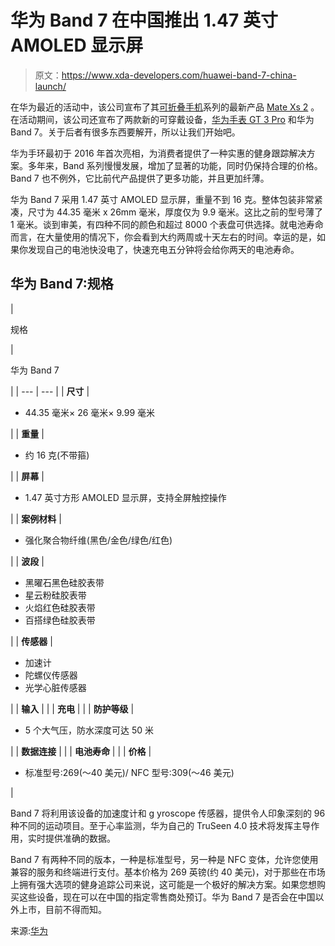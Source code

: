 # 华为 Band 7 在中国推出 1.47 英寸 AMOLED 显示屏

> 原文：<https://www.xda-developers.com/huawei-band-7-china-launch/>

在华为最近的活动中，该公司宣布了其[可折叠手机](https://www.xda-developers.com/best-foldable-phones/)系列的最新产品 [Mate Xs 2](https://www.xda-developers.com/huaweis-mate-xs-2-launches-in-china-with-snapdragon-888-4g-and-stylus-support/) 。在活动期间，该公司还宣布了两款新的可穿戴设备，[华为手表 GT 3 Pro](https://www.xda-developers.com/huawei-watch-gt-3-pro-series-china-launch/) 和华为 Band 7。关于后者有很多东西要解开，所以让我们开始吧。

华为手环最初于 2016 年首次亮相，为消费者提供了一种实惠的健身跟踪解决方案。多年来，Band 系列慢慢发展，增加了显著的功能，同时仍保持合理的价格。Band 7 也不例外，它比前代产品提供了更多功能，并且更加纤薄。

华为 Band 7 采用 1.47 英寸 AMOLED 显示屏，重量不到 16 克。整体包装非常紧凑，尺寸为 44.35 毫米 x 26mm 毫米，厚度仅为 9.9 毫米。这比之前的型号薄了 1 毫米。谈到审美，有四种不同的颜色和超过 8000 个表盘可供选择。就电池寿命而言，在大量使用的情况下，你会看到大约两周或十天左右的时间。幸运的是，如果你发现自己的电池快没电了，快速充电五分钟将会给你两天的电池寿命。

## 华为 Band 7:规格

| 

规格

 | 

华为 Band 7

 |
| --- | --- |
| **尺寸** | 

*   44.35 毫米× 26 毫米× 9.99 毫米

 |
| **重量** | 

*   约 16 克(不带箍)

 |
| **屏幕** | 

*   1.47 英寸方形 AMOLED 显示屏，支持全屏触控操作

 |
| **案例材料** | 

*   强化聚合物纤维(黑色/金色/绿色/红色)

 |
| **波段** | 

*   黑曜石黑色硅胶表带
*   星云粉硅胶表带
*   火焰红色硅胶表带
*   百搭绿色硅胶表带

 |
| **传感器** | 

*   加速计
*   陀螺仪传感器
*   光学心脏传感器

 |
| **输入** |  |
| **充电** |  |
| **防护等级** | 

*   5 个大气压，防水深度可达 50 米

 |
| **数据连接** |  |
| **电池寿命** |  |
| **价格** | 

*   标准型号:269(～40 美元)/ NFC 型号:309(～46 美元)

 |

Band 7 将利用该设备的加速度计和 g yroscope 传感器，提供令人印象深刻的 96 种不同的运动项目。至于心率监测，华为自己的 TruSeen 4.0 技术将发挥主导作用，实时提供准确的数据。

Band 7 有两种不同的版本，一种是标准型号，另一种是 NFC 变体，允许您使用兼容的服务和终端进行支付。基本价格为 269 英镑(约 40 美元)，对于那些在市场上拥有强大选项的健身追踪公司来说，这可能是一个极好的解决方案。如果您想购买这些设备，现在可以在中国的指定零售商处预订。华为 Band 7 是否会在中国以外上市，目前不得而知。

来源:[华为](https://consumer.huawei.com/cn/wearables/band7/)